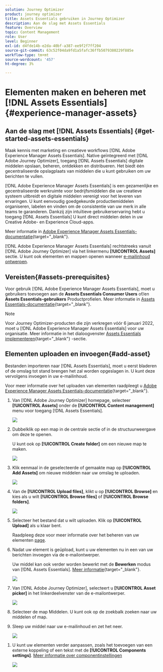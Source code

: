 ```yaml
---
solution: Journey Optimizer
product: journey optimizer
title: Assets Essentials gebruiken in Journey Optimizer
description: Aan de slag met Assets Essentials
feature: Overview
topic: Content Management
role: User
level: Beginner
exl-id: d4fde14b-e2da-40bf-a387-ee9f2f7ff204
source-git-commit: 63c52f04da9fd1a5fafc36ffb5079380229f885e
workflow-type: tm+mt
source-wordcount: '457'
ht-degree: 3%

---
```


# Elementen maken en beheren met [!DNL Assets Essentials]{#experience-manager-assets}

## Aan de slag met [!DNL Assets Essentials] {#get-started-assets-essentials}

Maak kennis met marketing en creatieve workflows [!DNL Adobe Experience Manager Assets Essentials]. Native geïntegreerd met [!DNL Adobe Journey Optimizer], toegang [!DNL Assets Essentials] digitale middelen opslaan, beheren, ontdekken en distribueren. Het biedt één gecentraliseerde opslagplaats van middelen die u kunt gebruiken om uw berichten te vullen.

[!DNL Adobe Experience Manager Assets Essentials] is een gezamenlijke en gecentraliseerde werkruimte voor bedrijfsmiddelen die uw creatieve systeem uitbreidt en digitale middelen verenigt voor het leveren van ervaringen. U kunt eenvoudig goedgekeurde productiemiddelen organiseren, labelen en vinden om de consistentie van uw merk in alle teams te garanderen. Dankzij zijn intuïtieve gebruikerservaring hebt u toegang [!DNL Assets Essentials] U kunt direct middelen delen in uw Creative Adobe- en Experience Cloud-apps.

Meer informatie in [Adobe Experience Manager Assets Essentials-documentatie](https://experienceleague.adobe.com/docs/experience-manager-assets-essentials/help/introduction.html){target=&quot;_blank&quot;}.

[!DNL Adobe Experience Manager Assets Essentials] rechtstreeks vanuit [!DNL Adobe Journey Optimizer] via het linkermenu **[!UICONTROL Assets]** sectie. U kunt ook elementen en mappen openen wanneer [e-mailinhoud ontwerpen](design-emails.md).

## Vereisten{#assets-prerequisites}

Voor gebruik [!DNL Adobe Experience Manager Assets Essentials], moet u gebruikers toevoegen aan de **Assets Essentials Consumer Users** of/en **Assets Essentials-gebruikers** Productprofielen. Meer informatie in [Assets Essentials-documentatie](https://experienceleague.adobe.com/docs/experience-manager-assets-essentials/help/deploy-administer.html){target=&quot;_blank&quot;}.

>[!NOTE]
>Voor Journey Optimizer-producten die zijn verkregen vóór 6 januari 2022, moet u [!DNL Adobe Experience Manager Assets Essentials] voor uw organisatie. Meer informatie in het dialoogvenster [Assets Essentials implementeren](https://experienceleague.adobe.com/docs/experience-manager-assets-essentials/help/deploy-administer.html){target=&quot;_blank&quot;} -sectie.

## Elementen uploaden en invoegen{#add-asset}

Bestanden importeren naar [!DNL Assets Essentials], moet u eerst bladeren of de omslag tot stand brengen het zal worden opgeslagen in. U kunt deze vervolgens invoegen in uw e-mailinhoud.

Voor meer informatie over het uploaden van elementen raadpleegt u [Adobe Experience Manager Assets Essentials-documentatie](https://experienceleague.adobe.com/docs/experience-manager-assets-essentials/help/add-delete.html){target=&quot;_blank&quot;}.

1. Van [!DNL Adobe Journey Optimizer] homepage, selecteer **[!UICONTROL Assets]** onder de **[!UICONTROL Content management]** menu voor toegang [!DNL Assets Essentials].

   ![](assets/media_library_1.png)

1. Dubbelklik op een map in de centrale sectie of in de structuurweergave om deze te openen.

   U kunt ook op **[!UICONTROL Create folder]** om een nieuwe map te maken.

   ![](assets/media_library_8.png)

1. Klik eenmaal in de geselecteerde of gemaakte map op **[!UICONTROL Add Assets]** om nieuwe middelen naar uw omslag te uploaden.

   ![](assets/media_library_2.png)

1. Van de **[!UICONTROL Upload files]**, klikt u op **[!UICONTROL Browse]** en kies als u wilt **[!UICONTROL Browse files]** of **[!UICONTROL Browse folders]**.

   ![](assets/media_library_3.png)

1. Selecteer het bestand dat u wilt uploaden. Klik op **[!UICONTROL Upload]** als u klaar bent.

   Raadpleeg deze voor meer informatie over het beheren van uw elementen [page](https://experienceleague.adobe.com/docs/experience-manager-assets-essentials/help/manage-organize.html).

1. Nadat uw element is geüpload, kunt u uw elementen nu in een van uw berichten invoegen via de e-mailontwerper.

   Uw middel kan ook verder worden bewerkt met de **Bewerken** modus van [!DNL Assets Essentials]. [Meer informatie](https://experienceleague.adobe.com/docs/experience-manager-assets-essentials/help/edit-images.html){target=&quot;_blank&quot;}.

   ![](assets/media_library_12.png)

1. Van [!DNL Adobe Journey Optimizer], selecteert u **[!UICONTROL Asset picker]** in het linkerdeelvenster van de e-mailontwerper.

   ![](assets/media_library_5.png)

1. Selecteer de map Middelen. U kunt ook op de zoekbalk zoeken naar uw middelen of map.

1. Sleep uw middel naar uw e-mailinhoud en zet het neer.

   ![](assets/media_library_6.png)
<!--
1. After adding your asset to your email, use the **[!UICONTROL Find similar Stock photos]** option to locate Stock photos that match the content, color, and composition of your image. [Learn more about Adobe Stock](stock.md).

    Note that this option is available for licensed/unlicensed Stock images and images from your Assets folder. 

    ![](assets/media_library_14.png)
-->

1. U kunt uw elementen verder aanpassen, zoals het toevoegen van een externe koppeling of een tekst met de **[!UICONTROL Components settings]**. [Meer informatie over componentinstellingen](content-components.md)

   ![](assets/media_library_13.png)

